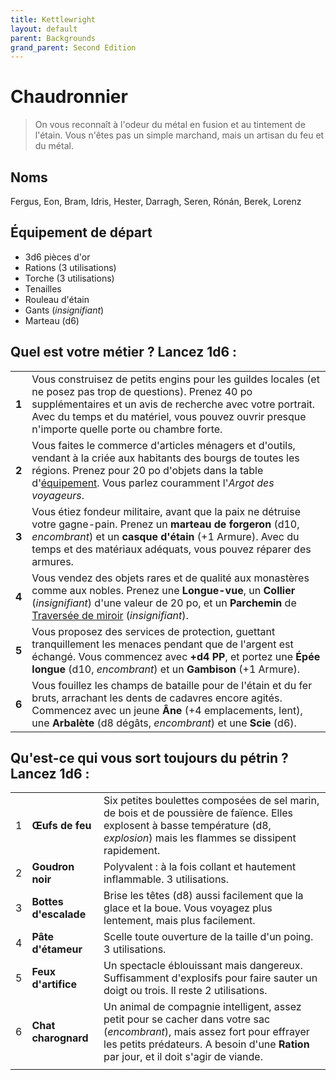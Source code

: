 ```yaml
---
title: Kettlewright
layout: default
parent: Backgrounds
grand_parent: Second Edition
---
```


# Chaudronnier

> On vous reconnaît à l'odeur du métal en fusion et au tintement de l'étain. Vous n'êtes pas un simple marchand, mais un artisan du feu et du métal.

## Noms

Fergus, Eon, Bram, Idris, Hester, Darragh, Seren, Rónán, Berek, Lorenz

## Équipement de départ

- 3d6 pièces d'or
- Rations (3 utilisations)
- Torche (3 utilisations)
- Tenailles
- Rouleau d'étain
- Gants (_insignifiant_)
- Marteau (d6)

## Quel est votre métier ? Lancez 1d6 :

|       |                                                                                                                                                                                                                 |
| ----- | --------------------------------------------------------------------------------------------------------------------------------------------------------------------------------------------------------------- |
| **1** | Vous construisez de petits engins pour les guildes locales (et ne posez pas trop de questions). Prenez 40 po supplémentaires et un avis de recherche avec votre portrait. Avec du temps et du matériel, vous pouvez ouvrir presque n'importe quelle porte ou chambre forte. |
| **2** | Vous faites le commerce d'articles ménagers et d'outils, vendant à la criée aux habitants des bourgs de toutes les régions. Prenez pour 20 po d'objets dans la table d'[équipement](/second-edition/players-guide/marketplace#gear). Vous parlez couramment l'_Argot des voyageurs_. |
| **3** | Vous étiez fondeur militaire, avant que la paix ne détruise votre gagne-pain. Prenez un **marteau de forgeron** (d10, _encombrant_) et un **casque d'étain** (+1 Armure). Avec du temps et des matériaux adéquats, vous pouvez réparer des armures. |
| **4** | Vous vendez des objets rares et de qualité aux monastères comme aux nobles. Prenez une **Longue-vue**, un **Collier** (_insignifiant_) d'une valeur de 20 po, et un **Parchemin** de [Traversée de miroir](/second-edition/players-guide/spellbooks) (_insignifiant_). |
| **5** | Vous proposez des services de protection, guettant tranquillement les menaces pendant que de l'argent est échangé. Vous commencez avec **+d4 PP**, et portez une **Épée longue** (d10, _encombrant_) et un **Gambison** (+1 Armure). |
| **6** | Vous fouillez les champs de bataille pour de l'étain et du fer bruts, arrachant les dents de cadavres encore agités. Commencez avec un jeune **Âne** (+4 emplacements, lent), une **Arbalète** (d8 dégâts, _encombrant_) et une **Scie** (d6). |

## Qu'est-ce qui vous sort toujours du pétrin ? Lancez 1d6 :

|     |                    |                                                                                                                                                                  |
| --- | ------------------ | ---------------------------------------------------------------------------------------------------------------------------------------------------------------- |
| 1 | **Œufs de feu** | Six petites boulettes composées de sel marin, de bois et de poussière de faïence. Elles explosent à basse température (d8, _explosion_) mais les flammes se dissipent rapidement. |
| 2 | **Goudron noir** | Polyvalent : à la fois collant et hautement inflammable. 3 utilisations. |
| 3 | **Bottes d'escalade** | Brise les têtes (d8) aussi facilement que la glace et la boue. Vous voyagez plus lentement, mais plus facilement. |
| 4 | **Pâte d'étameur** | Scelle toute ouverture de la taille d'un poing. 3 utilisations. |
| 5 | **Feux d'artifice** | Un spectacle éblouissant mais dangereux. Suffisamment d'explosifs pour faire sauter un doigt ou trois. Il reste 2 utilisations. |
| 6 | **Chat charognard** | Un animal de compagnie intelligent, assez petit pour se cacher dans votre sac (_encombrant_), mais assez fort pour effrayer les petits prédateurs. A besoin d'une **Ration** par jour, et il doit s'agir de viande. |
|     |                    |                                                                                                                                                                  |

